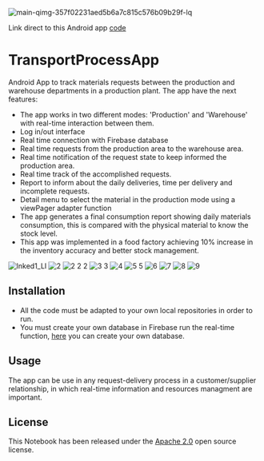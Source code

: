 ![main-qimg-357f02231aed5b6a7c815c576b09b29f-lq](https://github.com/alexoliveros92/TransportProcessApp/assets/108631269/9bef3d10-3f6d-4e4d-a0f0-eac3d474eb94)

Link direct to this Android app [code](https://github.com/alexoliveros92/TransportProcessApp/tree/master/app/src/main/java/com/example/android/transportprocess2)

# TransportProcessApp
Android App to track materials requests between the production and warehouse departments in a production plant. The app have the next features:

* The app works in two different modes: 'Production' and 'Warehouse' with real-time interaction between them.
* Log in/out interface
* Real time connection with Firebase database
* Real time requests from the production area to the warehouse area.
* Real time notification of the request state to keep informed the production area.
* Real time track of the accomplished requests.
* Report to inform about the daily deliveries, time per delivery and incomplete requests.
* Detail menu to select the material in the production mode using a viewPager adapter function
* The app generates a final consumption report showing daily materials consumption, this is compared with the physical material to know the stock level.
* This app was implemented in a food factory achieving 10% increase in the inventory accuracy and better stock management.

![Inked1_LI](https://github.com/alexoliveros92/TransportProcessApp/assets/108631269/587f2e78-3a52-448d-983a-b66b63f9c1e4)
![2](https://github.com/alexoliveros92/TransportProcessApp/assets/108631269/f9d05d01-64aa-4cd6-9add-57dc134cfd9c)
![2 2 2](https://github.com/alexoliveros92/TransportProcessApp/assets/108631269/cc91ab87-a9b8-4f30-97ca-98e706ed7801)
![3 3](https://github.com/alexoliveros92/TransportProcessApp/assets/108631269/3879b30e-2d53-4c32-986e-28f00435199b)
![4](https://github.com/alexoliveros92/TransportProcessApp/assets/108631269/5032ea00-ac40-4cb4-8fd7-10e43a7ac64f)
![5 5](https://github.com/alexoliveros92/TransportProcessApp/assets/108631269/9428f969-f393-42e7-9e05-14d892b6eb2f)
![6](https://github.com/alexoliveros92/TransportProcessApp/assets/108631269/d5e933eb-e13b-407e-9525-d78e1dda2b6e)
![7](https://github.com/alexoliveros92/TransportProcessApp/assets/108631269/71178d39-f895-4558-b2a2-95aa89885f67)
![8](https://github.com/alexoliveros92/TransportProcessApp/assets/108631269/c637d371-152a-4af7-8832-cbeeaeb67f84)
![9](https://github.com/alexoliveros92/TransportProcessApp/assets/108631269/628061f3-1408-42fb-82d5-d2597861a213)



## Installation

* All the code must be adapted to your own local repositories in order to run.
* You must create your own database in Firebase run the real-time function, [here](https://firebase.google.com/?gad=1&gclid=Cj0KCQjwpPKiBhDvARIsACn-gzAz5bGH2QYfsYWKMvMRRmPL-IWzsfJpzIeDhVZwRRWXg9hUcPchHNcaAnZuEALw_wcB&gclsrc=aw.ds) you can create your own database.

## Usage

The app can be use in any request-delivery process in a customer/supplier relationship, in which real-time information and resources managment are important.

## License
This Notebook has been released under the [Apache 2.0](https://www.apache.org/licenses/LICENSE-2.0) open source license.
